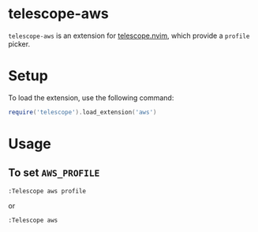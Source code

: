 # telescope-aws

`telescope-aws` is an extension for [telescope.nvim][], which provide a `profile` picker.

[telescope.nvim]: https://github.com/nvim-telescope/telescope.nvim

# Setup

To load the extension, use the following command:

```lua
require('telescope').load_extension('aws')
```

# Usage

## To set `AWS_PROFILE`

```vim
:Telescope aws profile
```
 or 

```vim
:Telescope aws
```
